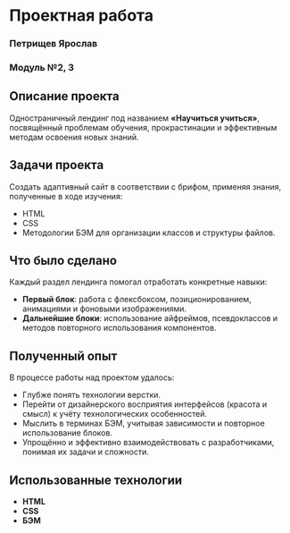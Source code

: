 # Проектная работа
### Петрищев Ярослав
### Модуль №2, 3

## Описание проекта  
Одностраничный лендинг под названием **«Научиться учиться»**, посвящённый проблемам обучения, прокрастинации и эффективным методам освоения новых знаний.  

## Задачи проекта  
Создать адаптивный сайт в соответствии с брифом, применяя знания, полученные в ходе изучения:  
- HTML  
- CSS  
- Методологии БЭМ для организации классов и структуры файлов.  

## Что было сделано  
Каждый раздел лендинга помогал отработать конкретные навыки:  
- **Первый блок**: работа с флексбоксом, позиционированием, анимациями и фоновыми изображениями.  
- **Дальнейшие блоки**: использование айфреймов, псевдоклассов и методов повторного использования компонентов.  

## Полученный опыт  
В процессе работы над проектом удалось:  
- Глубже понять технологии верстки.  
- Перейти от дизайнерского восприятия интерфейсов (красота и смысл) к учёту технологических особенностей.  
- Мыслить в терминах БЭМ, учитывая зависимости и повторное использование блоков.  
- Упрощённо и эффективно взаимодействовать с разработчиками, понимая их задачи и сложности.  

## Использованные технологии  
- **HTML**  
- **CSS**  
- **БЭМ**  
